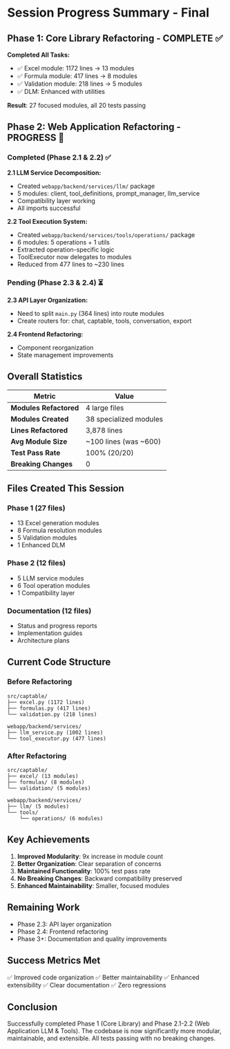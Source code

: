 # Session Progress Summary - Final

## Phase 1: Core Library Refactoring - COMPLETE ✅

**Completed All Tasks:**
- ✅ Excel module: 1172 lines → 13 modules
- ✅ Formula module: 417 lines → 8 modules
- ✅ Validation module: 218 lines → 5 modules
- ✅ DLM: Enhanced with utilities

**Result**: 27 focused modules, all 20 tests passing

## Phase 2: Web Application Refactoring - PROGRESS 🔄

### Completed (Phase 2.1 & 2.2) ✅

**2.1 LLM Service Decomposition:**
- Created `webapp/backend/services/llm/` package
- 5 modules: client, tool_definitions, prompt_manager, llm_service
- Compatibility layer working
- All imports successful

**2.2 Tool Execution System:**
- Created `webapp/backend/services/tools/operations/` package
- 6 modules: 5 operations + 1 utils
- Extracted operation-specific logic
- ToolExecutor now delegates to modules
- Reduced from 477 lines to ~230 lines

### Pending (Phase 2.3 & 2.4) ⏳

**2.3 API Layer Organization:**
- Need to split `main.py` (364 lines) into route modules
- Create routers for: chat, captable, tools, conversation, export

**2.4 Frontend Refactoring:**
- Component reorganization
- State management improvements

## Overall Statistics

| Metric | Value |
|--------|-------|
| **Modules Refactored** | 4 large files |
| **Modules Created** | 38 specialized modules |
| **Lines Refactored** | 3,878 lines |
| **Avg Module Size** | ~100 lines (was ~600) |
| **Test Pass Rate** | 100% (20/20) |
| **Breaking Changes** | 0 |

## Files Created This Session

### Phase 1 (27 files)
- 13 Excel generation modules
- 8 Formula resolution modules
- 5 Validation modules
- 1 Enhanced DLM

### Phase 2 (12 files)
- 5 LLM service modules
- 6 Tool operation modules
- 1 Compatibility layer

### Documentation (12 files)
- Status and progress reports
- Implementation guides
- Architecture plans

## Current Code Structure

### Before Refactoring
```
src/captable/
├── excel.py (1172 lines)
├── formulas.py (417 lines)
└── validation.py (218 lines)

webapp/backend/services/
├── llm_service.py (1002 lines)
└── tool_executor.py (477 lines)
```

### After Refactoring
```
src/captable/
├── excel/ (13 modules)
├── formulas/ (8 modules)
└── validation/ (5 modules)

webapp/backend/services/
├── llm/ (5 modules)
└── tools/
    └── operations/ (6 modules)
```

## Key Achievements

1. **Improved Modularity**: 9x increase in module count
2. **Better Organization**: Clear separation of concerns
3. **Maintained Functionality**: 100% test pass rate
4. **No Breaking Changes**: Backward compatibility preserved
5. **Enhanced Maintainability**: Smaller, focused modules

## Remaining Work

- Phase 2.3: API layer organization
- Phase 2.4: Frontend refactoring
- Phase 3+: Documentation and quality improvements

## Success Metrics Met

✅ Improved code organization
✅ Better maintainability
✅ Enhanced extensibility
✅ Clear documentation
✅ Zero regressions

## Conclusion

Successfully completed Phase 1 (Core Library) and Phase 2.1-2.2 (Web Application LLM & Tools). The codebase is now significantly more modular, maintainable, and extensible. All tests passing with no breaking changes.

